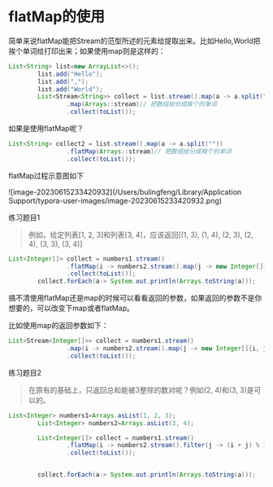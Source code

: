 # flatMap的使用

简单来说flatMap能把Stream的范型所述的元素给提取出来。比如Hello,World把挨个单词给打印出来；如果使用map则是这样的：

```java
List<String> list=new ArrayList<>();
        list.add("Hello");
        list.add(",");
        list.add("World");
        List<Stream<String>> collect = list.stream().map(a -> a.split(""))
                .map(Arrays::stream)// 把数组给分成挨个的单词
                .collect(toList());
```

如果是使用flatMap呢？

```java
List<String> collect2 = list.stream().map(a -> a.split(""))
                .flatMap(Arrays::stream)// 把数组给分成挨个的单词
                .collect(toList());
```

flatMap过程示意图如下

![image-20230615233420932](/Users/bulingfeng/Library/Application Support/typora-user-images/image-20230615233420932.png)

练习题目1

> 例如，给定列表[1, 2, 3]和列表[3, 4]，应该返回[(1, 3), (1, 4), (2, 3), (2, 4), (3, 3), (3, 4)]

```java
List<Integer[]> collect = numbers1.stream()
                .flatMap(i -> numbers2.stream().map(j -> new Integer[]{i, j}))
                .collect(toList());
        collect.forEach(a-> System.out.println(Arrays.toString(a)));
```

搞不清使用flatMap还是map的时候可以看看返回的参数，如果返回的参数不是你想要的，可以改变下map或者flatMap。

比如使用map的返回参数如下：

```java
List<Stream<Integer[]>> collect = numbers1.stream()
                .map(i -> numbers2.stream().map(j -> new Integer[]{i, j}))
                .collect(toList());
```

练习题目2

> 在原有的基础上，只返回总和能被3整除的数对呢？例如(2, 4)和(3, 3)是可以的。

```java
List<Integer> numbers1=Arrays.asList(1, 2, 3);
        List<Integer> numbers2=Arrays.asList(3, 4);

        List<Integer[]> collect = numbers1.stream()
                .flatMap(i -> numbers2.stream().filter(j -> (i + j) % 3 == 0).map(j -> new Integer[]{i, j}))
                .collect(toList());


        collect.forEach(a-> System.out.println(Arrays.toString(a)));
```

